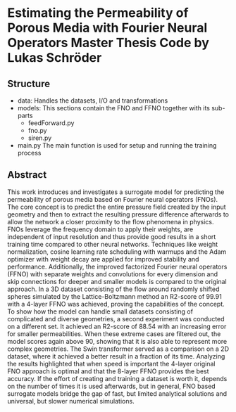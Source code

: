Estimating the Permeability of Porous Media with Fourier Neural Operators
Master Thesis Code by Lukas Schröder
==============

Structure
--------------

- data:         Handles the datasets, I/O and transformations
- models:       This sections contain the FNO and FFNO together with its sub-parts
    - feedForward.py
    - fno.py
    - siren.py
- main.py       The main function is used for setup and running the training process


Abstract
--------------
This work introduces and investigates a surrogate model for predicting the permeability of porous media based on Fourier neural operators (FNOs). The core concept is to predict the entire pressure field created by the input geometry and then to extract the resulting pressure difference afterwards to allow the network a closer proximity to the flow phenomena in physics. FNOs leverage the frequency domain to apply their weights, are independent of input resolution and thus provide good results in a short training time compared to other neural networks. Techniques like weight normalization, cosine learning rate scheduling with warmups and the Adam optimizer with weight decay are applied for improved stability and performance. Additionally, the improved factorized Fourier neural operators (FFNO) with separate weights and convolutions for every dimension and skip connections for deeper and smaller models is compared to the original approach. In a 3D dataset consisting of the flow around randomly shifted spheres simulated by the Lattice-Boltzmann method an R2-score of 99.91 with a 4-layer FFNO was achieved, proving the capabilities of the concept. To show how the model can handle small datasets consisting of complicated and diverse geometries, a second experiment was conducted on a different set. It achieved an R2-score of 88.54 with an increasing error for smaller permeabilities. When these extreme cases are filtered out, the model scores again above 90, showing that it is also able to represent more complex geometries. The Swin transformer served as a comparison on a 2D dataset, where it achieved a better result in a fraction of its time. Analyzing the results highlighted that when speed is important the 4-layer original FNO approach is optimal and that the 8-layer FFNO provides the best accuracy. If the effort of creating and training a dataset is worth it, depends on the number of times it is used afterwards, but in general, FNO based surrogate models bridge the gap of fast, but limited analytical solutions and universal, but slower numerical simulations.